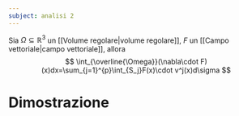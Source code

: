 ```yaml
---
subject: analisi 2
---
```

Sia $\Omega\subseteq\mathbb{R}^3$ un [[Volume regolare|volume regolare]], $F$ un [[Campo vettoriale|campo vettoriale]], allora
$$
\int_{\overline{\Omega}}(\nabla\cdot F)(x)dx=\sum_{j=1}^{p}\int_{S_j}F(x)\cdot v^j(x)d\sigma
$$
# Dimostrazione
